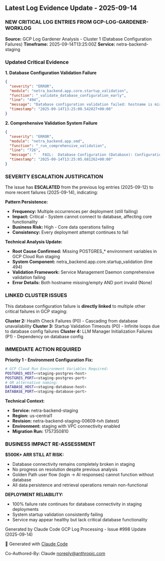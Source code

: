 ## Latest Log Evidence Update - 2025-09-14

### NEW CRITICAL LOG ENTRIES FROM GCP-LOG-GARDENER-WORKLOG

**Source:** GCP Log Gardener Analysis - Cluster 1 (Database Configuration Failures)
**Timeframe:** 2025-09-14T13:25:00Z
**Service:** netra-backend-staging

### Updated Critical Evidence

**1. Database Configuration Validation Failure**
```json
{
  "severity": "ERROR",
  "module": "netra_backend.app.core.startup_validation",
  "function": "_validate_database_configuration_early",
  "line": "494",
  "message": "Database configuration validation failed: hostname is missing or empty; port is invalid (None)",
  "timestamp": "2025-09-14T13:25:00.542027+00:00"
}
```

**2. Comprehensive Validation System Failure**
```json
{
  "severity": "ERROR",
  "module": "netra_backend.app.smd",
  "function": "_run_comprehensive_validation",
  "line": "726",
  "message": "   FAIL:  Database Configuration (Database): Configuration validation failed: hostname is missing or empty; port is invalid (None). Review POSTGRES_* environment variables.",
  "timestamp": "2025-09-14T13:25:05.681262+00:00"
}
```

### SEVERITY ESCALATION JUSTIFICATION

The issue has **ESCALATED** from the previous log entries (2025-09-12) to more recent failures (2025-09-14), indicating:

**Pattern Persistence:**
- **Frequency:** Multiple occurrences per deployment (still failing)
- **Impact:** Critical - System cannot connect to database, affecting core functionality
- **Business Risk:** High - Core data operations failing
- **Consistency:** Every deployment attempt continues to fail

**Technical Analysis Update:**
- **Root Cause Confirmed:** Missing POSTGRES_* environment variables in GCP Cloud Run staging
- **System Component:** netra_backend.app.core.startup_validation (line 494)
- **Validation Framework:** Service Management Daemon comprehensive validation failing
- **Error Details:** Both hostname missing/empty AND port invalid (None)

### LINKED CLUSTER ISSUES

This database configuration failure is **directly linked** to multiple other critical failures in GCP staging:

**Cluster 2:** Health Check Failures (P0) - Cascading from database unavailability
**Cluster 3:** Startup Validation Timeouts (P0) - Infinite loops due to database config failures
**Cluster 4:** LLM Manager Initialization Failures (P1) - Dependency on database config

### IMMEDIATE ACTION REQUIRED

**Priority 1 - Environment Configuration Fix:**
```bash
# GCP Cloud Run Environment Variables Required:
POSTGRES_HOST=<staging-postgres-host>
POSTGRES_PORT=<staging-postgres-port>
# OR alternative naming:
DATABASE_HOST=<staging-database-host>
DATABASE_PORT=<staging-database-port>
```

**Technical Context:**
- **Service:** netra-backend-staging
- **Region:** us-central1
- **Revision:** netra-backend-staging-00609-tvh (latest)
- **Environment:** staging with VPC connectivity enabled
- **Migration Run:** 1757350810

### BUSINESS IMPACT RE-ASSESSMENT

**$500K+ ARR STILL AT RISK:**
- Database connectivity remains completely broken in staging
- No progress on resolution despite previous analysis
- Golden Path user flow (login → AI responses) cannot function without database
- All data persistence and retrieval operations remain non-functional

**DEPLOYMENT RELIABILITY:**
- 100% failure rate continues for database connectivity in staging deployments
- System startup validation consistently failing
- Service may appear healthy but lack critical database functionality

Generated by Claude Code GCP Log Processing - Issue #998 Update (2025-09-14)

🤖 Generated with [Claude Code](https://claude.ai/code)

Co-Authored-By: Claude <noreply@anthropic.com>